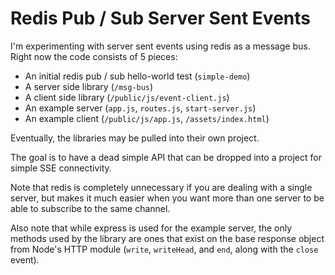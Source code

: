 # Redis Pub / Sub Server Sent Events

I'm experimenting with server sent events using redis as a message bus.
Right now the code consists of 5 pieces:
* An initial redis pub / sub hello-world test (`simple-demo`)
* A server side library (`/msg-bus`)
* A client side library (`/public/js/event-client.js`)
* An example server (`app.js`, `routes.js`, `start-server.js`)
* An example client (`/public/js/app.js`, `/assets/index.html`)

Eventually, the libraries may be pulled into their own project.

The goal is to have a dead simple API that can be dropped into a project for
simple SSE connectivity.

Note that redis is completely unnecessary if you are dealing with a single
server, but makes it much easier when you want more than one server to be
able to subscribe to the same channel.

Also note that while express is used for the example server, the only methods
used by the library are ones that exist on the base response object from Node's
HTTP module (`write`, `writeHead`, and `end`, along with the `close` event).
